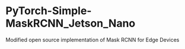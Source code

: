 # PyTorch-Simple-MaskRCNN_Jetson_Nano
Modified open source implementation of Mask RCNN for Edge Devices

